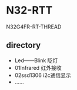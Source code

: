<!--
 * @Author: rx-ted
 * @Date: 2023-02-03 23:55:26
 * @LastEditors: rx-ted
 * @LastEditTime: 2023-02-03 23:58:34
-->
# N32-RTT

N32G4FR-RT-THREAD

## directory

- Led——Blink     眨灯
- 01Infrared    红外接收
- 02ssd1306    i2c通信显示
- ……
